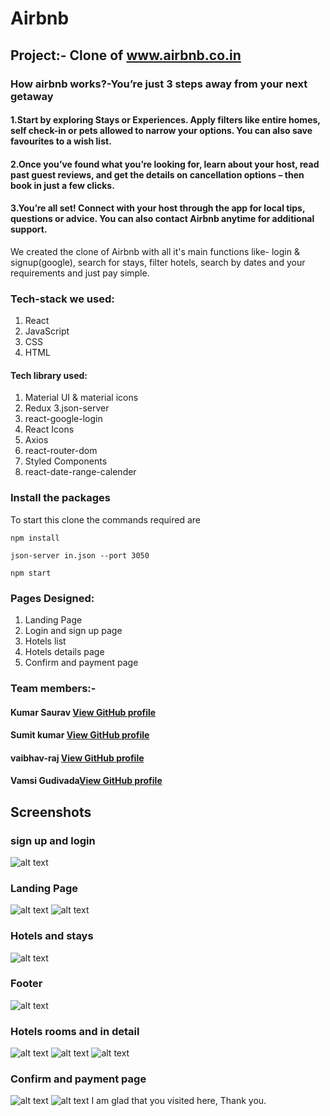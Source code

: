 # Airbnb
## Project:- Clone of www.airbnb.co.in

### How airbnb works?-You’re just 3 steps away from your next getaway

#### 1.Start by exploring Stays or Experiences. Apply filters like entire homes, self check-in or pets allowed to narrow your options. You can also save favourites to a wish list.

#### 2.Once you’ve found what you’re looking for, learn about your host, read past guest reviews, and get the details on cancellation options – then book in just a few clicks.

#### 3.You’re all set! Connect with your host through the app for local tips, questions or advice. You can also contact Airbnb anytime for additional support.

We created the clone of Airbnb with all it's main functions like- login & signup(google), search for stays, filter hotels, search by dates and your requirements and just pay simple.

### Tech-stack we used:
1. React 
2. JavaScript
3. CSS
4. HTML

#### Tech library used:
1. Material UI & material icons
2. Redux
3.json-server
4. react-google-login
5. React Icons
6. Axios
7. react-router-dom
8. Styled Components
9. react-date-range-calender

### Install the packages
To start this clone the commands required are
```
npm install
```
```
json-server in.json --port 3050
```
```
npm start
```

### Pages Designed:
1. Landing Page
2. Login and sign up page
3. Hotels list
4. Hotels details page
5. Confirm and payment page

### Team members:-
#### Kumar Saurav [View GitHub profile](https://https://github.com/ks-1007)
#### Sumit kumar [View GitHub profile](https://github.com/samy721)
#### vaibhav-raj [View GitHub profile](https://github.com/vaibhav-raj)
#### Vamsi Gudivada[View GitHub profile](https://github.com/vamsinagendra2)

## Screenshots
### sign up and login
![alt text](https://github.com/ks-1007/Airbnb-clone/blob/main/airbnb/public/2.png?raw=true)
### Landing Page
![alt text](https://github.com/ks-1007/Airbnb-clone/blob/main/airbnb/public/1.png?raw=true)
![alt text](https://github.com/ks-1007/Airbnb-clone/blob/main/airbnb/public/3.png?raw=true)
### Hotels and stays
![alt text](https://github.com/ks-1007/Airbnb-clone/blob/main/airbnb/public/5.png?raw=true)
### Footer
![alt text](https://github.com/ks-1007/Airbnb-clone/blob/main/airbnb/public/4.png?raw=true)
### Hotels rooms and in detail
![alt text](https://github.com/ks-1007/Airbnb-clone/blob/main/airbnb/public/6.png?raw=true)
![alt text](https://github.com/ks-1007/Airbnb-clone/blob/main/airbnb/public/7.png?raw=true)
![alt text](https://github.com/ks-1007/Airbnb-clone/blob/main/airbnb/public/8.png?raw=true)

### Confirm and payment page
![alt text](https://github.com/ks-1007/Airbnb-clone/blob/main/airbnb/public/9.png?raw=true)
![alt text](https://github.com/ks-1007/Airbnb-clone/blob/main/airbnb/public/10.png?raw=true)
I am glad that you visited here, Thank you.
